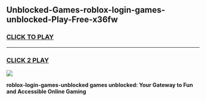 
## Unblocked-Games-roblox-login-games-unblocked-Play-Free-x36fw
<h3>
<a href="https://premium76.site?title=roblox-login-games-unblocked&ref=09A">CLICK TO PLAY</a></h3>
<hr>

<h3>
<a href="https://premium76.site?title=roblox-login-games-unblocked&ref=09A">CLICK 2 PLAY</a>
  
</h3>

<a href="https://premium76.site?title=roblox-login-games-unblocked&ref=09A"><img src="https://clearcache.store/games.png"></a>


**roblox-login-games-unblocked games unblocked: Your Gateway to Fun and Accessible Online Gaming**
